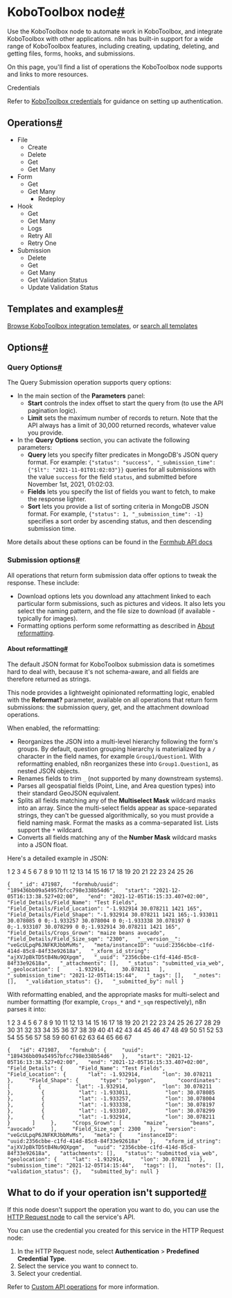 [](https://github.com/n8n-io/n8n-docs/edit/main/docs/integrations/builtin/app-nodes/n8n-nodes-base.kobotoolbox.md "Edit this page")

# KoboToolbox node[#](#kobotoolbox-node "Permanent link")

Use the KoboToolbox node to automate work in KoboToolbox, and integrate KoboToolbox with other applications. n8n has built-in support for a wide range of KoboToolbox features, including creating, updating, deleting, and getting files, forms, hooks, and submissions.

On this page, you'll find a list of operations the KoboToolbox node supports and links to more resources.

Credentials

Refer to [KoboToolbox credentials](../../credentials/kobotoolbox/) for guidance on setting up authentication.

## Operations[#](#operations "Permanent link")

*   File
    *   Create
    *   Delete
    *   Get
    *   Get Many
*   Form
    *   Get
    *   Get Many
        *   Redeploy
*   Hook
    *   Get
    *   Get Many
    *   Logs
    *   Retry All
    *   Retry One
*   Submission
    *   Delete
    *   Get
    *   Get Many
    *   Get Validation Status
    *   Update Validation Status

## Templates and examples[#](#templates-and-examples "Permanent link")

[Browse KoboToolbox integration templates](https://n8n.io/integrations/kobotoolbox/), or [search all templates](https://n8n.io/workflows/)

## Options[#](#options "Permanent link")

### Query Options[#](#query-options "Permanent link")

The Query Submission operation supports query options:

*   In the main section of the **Parameters** panel:
    *   **Start** controls the index offset to start the query from (to use the API pagination logic).
    *   **Limit** sets the maximum number of records to return. Note that the API always has a limit of 30,000 returned records, whatever value you provide.
*   In the **Query Options** section, you can activate the following parameters:
    *   **Query** lets you specify filter predicates in MongoDB's JSON query format. For example: `{"status": "success", "_submission_time": {"$lt": "2021-11-01T01:02:03"}}` queries for all submissions with the value `success` for the field `status`, and submitted before November 1st, 2021, 01:02:03.
    *   **Fields** lets you specify the list of fields you want to fetch, to make the response lighter.
    *   **Sort** lets you provide a list of sorting criteria in MongoDB JSON format. For example, `{"status": 1, "_submission_time": -1}` specifies a sort order by ascending status, and then descending submission time.

More details about these options can be found in the [Formhub API docs](https://github.com/SEL-Columbia/formhub/wiki/Formhub-Access-Points-\(API\)#api-parameters)

### Submission options[#](#submission-options "Permanent link")

All operations that return form submission data offer options to tweak the response. These include:

*   Download options lets you download any attachment linked to each particular form submissions, such as pictures and videos. It also lets you select the naming pattern, and the file size to download (if available - typically for images).
*   Formatting options perform some reformatting as described in [About reformatting](#about-reformatting).

#### About reformatting[#](#about-reformatting "Permanent link")

The default JSON format for KoboToolbox submission data is sometimes hard to deal with, because it's not schema-aware, and all fields are therefore returned as strings.

This node provides a lightweight opinionated reformatting logic, enabled with the **Reformat?** parameter, available on all operations that return form submissions: the submission query, get, and the attachment download operations.

When enabled, the reformatting:

*   Reorganizes the JSON into a multi-level hierarchy following the form's groups. By default, question grouping hierarchy is materialized by a `/` character in the field names, for example `Group1/Question1`. With reformatting enabled, n8n reorganizes these into `Group1.Question1`, as nested JSON objects.
*   Renames fields to trim `_` (not supported by many downstream systems).
*   Parses all geospatial fields (Point, Line, and Area question types) into their standard GeoJSON equivalent.
*   Splits all fields matching any of the **Multiselect Mask** wildcard masks into an array. Since the multi-select fields appear as space-separated strings, they can't be guessed algorithmically, so you must provide a field naming mask. Format the masks as a comma-separated list. Lists support the `*` wildcard.
*   Converts all fields matching any of the **Number Mask** wildcard masks into a JSON float.

Here's a detailed example in JSON:

 1
 2
 3
 4
 5
 6
 7
 8
 9
10
11
12
13
14
15
16
17
18
19
20
21
22
23
24
25
26

`{   "_id": 471987,   "formhub/uuid": "189436bb09a54957bfcc798e338b54d6",   "start": "2021-12-05T16:13:38.527+02:00",   "end": "2021-12-05T16:15:33.407+02:00",   "Field_Details/Field_Name": "Test Fields",   "Field_Details/Field_Location": "-1.932914 30.078211 1421 165",   "Field_Details/Field_Shape": "-1.932914 30.078211 1421 165;-1.933011 30.078085 0 0;-1.933257 30.078004 0 0;-1.933338 30.078197 0 0;-1.933107 30.078299 0 0;-1.932914 30.078211 1421 165",   "Field_Details/Crops_Grown": "maize beans avocado",   "Field_Details/Field_Size_sqm": "2300",   "__version__": "veGcULpqP6JNFKRJbbMvMs",   "meta/instanceID": "uuid:2356cbbe-c1fd-414d-85c8-84f33e92618a",   "_xform_id_string": "ajXVJpBkTD5tB4Nu9QXpgm",   "_uuid": "2356cbbe-c1fd-414d-85c8-84f33e92618a",   "_attachments": [],   "_status": "submitted_via_web",   "_geolocation": [     -1.932914,     30.078211   ],   "_submission_time": "2021-12-05T14:15:44",   "_tags": [],   "_notes": [],   "_validation_status": {},   "_submitted_by": null }`

With reformatting enabled, and the appropriate masks for multi-select and number formatting (for example, `Crops_*` and `*_sqm` respectively), n8n parses it into:

 1
 2
 3
 4
 5
 6
 7
 8
 9
10
11
12
13
14
15
16
17
18
19
20
21
22
23
24
25
26
27
28
29
30
31
32
33
34
35
36
37
38
39
40
41
42
43
44
45
46
47
48
49
50
51
52
53
54
55
56
57
58
59
60
61
62
63
64
65
66
67

`{   "id": 471987,   "formhub": {     "uuid": "189436bb09a54957bfcc798e338b54d6"   },   "start": "2021-12-05T16:13:38.527+02:00",   "end": "2021-12-05T16:15:33.407+02:00",   "Field_Details": {     "Field_Name": "Test Fields",     "Field_Location": {       "lat": -1.932914,       "lon": 30.078211     },     "Field_Shape": {       "type": "polygon",       "coordinates": [         {           "lat": -1.932914,           "lon": 30.078211         },         {           "lat": -1.933011,           "lon": 30.078085         },         {           "lat": -1.933257,           "lon": 30.078004         },         {           "lat": -1.933338,           "lon": 30.078197         },         {           "lat": -1.933107,           "lon": 30.078299         },         {           "lat": -1.932914,           "lon": 30.078211         }       ]     },     "Crops_Grown": [       "maize",       "beans",       "avocado"     ],     "Field_Size_sqm": 2300   },   "version": "veGcULpqP6JNFKRJbbMvMs",   "meta": {     "instanceID": "uuid:2356cbbe-c1fd-414d-85c8-84f33e92618a"   },   "xform_id_string": "ajXVJpBkTD5tB4Nu9QXpgm",   "uuid": "2356cbbe-c1fd-414d-85c8-84f33e92618a",   "attachments": [],   "status": "submitted_via_web",   "geolocation": {     "lat": -1.932914,     "lon": 30.078211   },   "submission_time": "2021-12-05T14:15:44",   "tags": [],   "notes": [],   "validation_status": {},   "submitted_by": null }`

## What to do if your operation isn't supported[#](#what-to-do-if-your-operation-isnt-supported "Permanent link")

If this node doesn't support the operation you want to do, you can use the [HTTP Request node](../../core-nodes/n8n-nodes-base.httprequest/) to call the service's API.

You can use the credential you created for this service in the HTTP Request node:

1.  In the HTTP Request node, select **Authentication** > **Predefined Credential Type**.
2.  Select the service you want to connect to.
3.  Select your credential.

Refer to [Custom API operations](../../../custom-operations/) for more information.